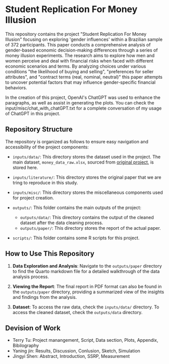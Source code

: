 # Student Replication For Money Illusion

This repository contains the project "Student Replication For Money Illusion" focusing on exploring 'gender influences' within a Brazilian sample of 372 participants. This paper conducts a comprehensive analysis of gender-based economic decision-making differences through a series of money illusion experiments. The research aims to explore how men and women perceive and deal with financial risks when faced with different economic scenarios and terms. By analyzing choices under various conditions "the likelihood of buying and selling", "preferences for seller attributes", and "contract terms (real, nominal, neutral)" this paper attempts to uncover potential factors that may influence gender-specific financial behaviors.


In the creation of this project, OpenAI's ChatGPT was used to enhance the paragraphs, as well as assist in generating the plots. You can check the input/misc/chat_with_chatGPT.txt for a complete conversation of my usage of ChatGPT in this project.

## Repository Structure

The repository is organized as follows to ensure easy navigation and accessibility of the project components:

- `inputs/data/`: This directory stores the dataset used in the project. The main dataset, `money_data_raw.xlsx`, sourced from [original project](https://osf.io/48pqu/), is stored here.
- `inputs/literature/`: This directory stores the original paper that we are tring to reproduce in this study.
- `inputs/misc/`: This directory stores the miscellaneous components used for project creation. 

- `outputs/`: This folder contains the main outputs of the project:
  - `outputs/data/`: This directory contains the output of the cleaned dataset after the data cleaning process.
  - `outputs/paper/`: This directory stores the report of the actual paper. 

- `scripts/`: This folder contains some R scripts for this project. 

## How to Use This Repository

1. **Data Exploration and Analysis**: Navigate to the `outputs/paper` directory to find the Quarto markdown file for a detailed walkthrough of the data analysis process.

2. **Viewing the Report**: The final report in PDF format can also be found in the `outputs/paper` directory, providing a summarized view of the insights and findings from the analysis.

3. **Dataset**: To access the raw data, check the `inputs/data/` directory. To access the cleaned dataset, check the `outputs/data` directory.

## Devision of Work

- Terry Tu: Project manangement, Script, Data section, Plots, Appendix, Bibilography
- Yaning jin: Results, Discussion, Conlusion, Sketch, Simulation
- Jingyi Shen: Abstract, Introduction, SSRP, Measurement
